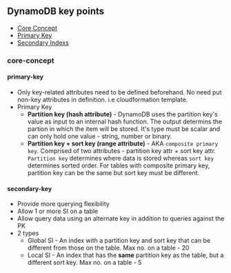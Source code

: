 ## DynamoDB key points

* [Core Concept](#core-concept)
 * [Primary Key](#primary-key)
 * [Secondary Indexs](#secondary-index)

### core-concept

#### primary-key

* Only key-related attributes need to be defined beforehand. No need put non-key attributes in definition. i.e cloudformation template. 
* Primary Key
  * **Partition key (hash attribute)** - DynamoDB uses the partition key's value as input to an internal hash function. 
                    The output determins the partion in which the item will be stored. It's type must be scalar and can only hold one value - string, number or binary.
  * **Partition key + sort key (range attribute)** - AKA `composite primary key`. Comprised of two attributes - partition key attr + sort key attr.
                               `Partition key` determines where data is stored whereas `sort key` determines sorted order.
                               For tables with composite primary key, partition key can be the same but sort key must be different.

#### secondary-key

* Provide more querying flexibility
* Allow 1 or more SI on a table
* Allow query data using an alternate key in addition to queries against the PK
* 2 types
   * Global SI - An index with a partition key and sort key that can be different from those on the table. Max no. on a table - 20
   * Local SI - An index that has the **same** partition key as the table, but a different sort key. Max no. on a table - 5
      

